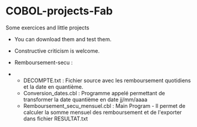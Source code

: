 # COBOL-projects-Fab
Some exercices and little projects

* You can download them and test them.
* Constructive criticism is welcome.

* Remboursement-secu :
* - DECOMPTE.txt : Fichier source avec les remboursement quotidiens et la date en quantième.
  - Conversion_dates.cbl : Programme appelé permettant de transformer la date quantième en date jj/mm/aaaa
  - Remboursement_secu_mensuel.cbl : Main Program - Il permet de calculer la somme mensuel des remboursement et de l'exporter dans fichier RESULTAT.txt
